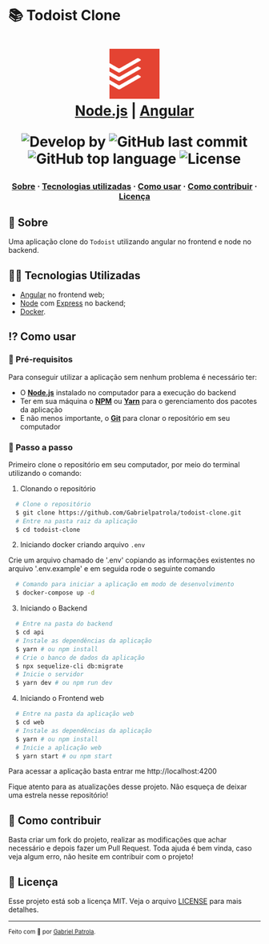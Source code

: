 # 📚 Todoist Clone

<h1 align="center">
    <img alt="Todoist" src="assets/todoist.png" height="100px" />
    <br/>
   <a href="https://nodejs.org/en/" target="_blank" rel="noopener">Node.js</a> | <a href="https://angular.io/docs" target="_blank" rel="noopener">Angular</a>

<p align="center">
  <img alt="Develop by" src="https://img.shields.io/badge/Develop%20by-Gabriel%20Patrola-blue?style=flat&logo=Awesome-Lists">
  <img alt="GitHub last commit" src="https://img.shields.io/github/last-commit/gabrielpatrola/todoist-clone?color=informational&style=flat&logo=GitHub-Actions">
  <img alt="GitHub top language" src="https://img.shields.io/github/languages/top/gabrielpatrola/todoist-clone?color=important&style=flat&logo=Javascript">
  <img alt="License" src="https://img.shields.io/github/license/gabrielpatrola/todoist-clone?&style=flat&logo=Google-Sheets">
<p>

<h3 align="center">
  <a href="#-sobre">Sobre</a>
  <span> · </span>
  <a href="#-tecnologias-utilizadas">Tecnologias utilizadas</a>
  <span> · </span>
  <a href="#-como-usar">Como usar</a>
  <span> · </span>
  <a href="#-como-contribuir">Como contribuir</a>
  <span> · </span>
  <a href="#-licença">Licença</a>
</h3>

## 💭 Sobre

Uma aplicação clone do `Todoist` utilizando angular no frontend e node no backend.

## 👨‍💻 Tecnologias Utilizadas

- <a href="https://angular.io/docs" target="_blank" rel="noopener">Angular</a> no frontend web;
- <a href="https://nodejs.org/en/" target="_blank" rel="noopener">Node</a> com <a href="https://expressjs.com/" target="_blank" rel="noopener">Express</a> no backend;
- <a href="https://docs.docker.com/" target="_blank" rel="noopener">Docker</a>.

## ⁉ Como usar

### 🤔 Pré-requisitos

Para conseguir utilizar a aplicação sem nenhum problema é necessário ter:

- O **<a href="https://nodejs.org/en/" target="_blank" rel="noopener">Node.js</a>** instalado no computador para a execução do backend
- Ter em sua máquina o **<a href="https://www.npmjs.com/" target="_blank" rel="noopener">NPM</a>** ou **<a href="https://yarnpkg.com/" target="_blank" rel="noopener">Yarn</a>** para o gerenciamento dos pacotes da aplicação
- E não menos importante, o **<a href="https://git-scm.com/" target="_blank" rel="noopener">Git</a>** para clonar o repositório em seu computador

### 📝 Passo a passo

Primeiro clone o repositório em seu computador, por meio do terminal utilizando o comando:

1. Clonando o repositório

```sh
  # Clone o repositório
  $ git clone https://github.com/Gabrielpatrola/todoist-clone.git
  # Entre na pasta raiz da aplicação
  $ cd todoist-clone
```

2. Iniciando docker criando arquivo `.env`

Crie um arquivo chamado de '.env' copiando as informações existentes no arquivo '.env.example' e em seguida rode o seguinte comando

```sh
  # Comando para iniciar a aplicação em modo de desenvolvimento
  $ docker-compose up -d
```

3. Iniciando o Backend

```sh
  # Entre na pasta do backend
  $ cd api
  # Instale as dependências da aplicação
  $ yarn # ou npm install
  # Crie o banco de dados da aplicação
  $ npx sequelize-cli db:migrate
  # Inicie o servidor
  $ yarn dev # ou npm run dev
```

4. Iniciando o Frontend web

```sh
  # Entre na pasta da aplicação web
  $ cd web
  # Instale as dependências da aplicação
  $ yarn # ou npm install
  # Inicie a aplicação web
  $ yarn start # ou npm start
```

Para acessar a aplicação basta entrar me http://localhost:4200

Fique atento para as atualizações desse projeto. Não esqueça de deixar uma estrela nesse repositório!

## 💪 Como contribuir

Basta criar um fork do projeto, realizar as modificações que achar necessário e depois fazer um Pull Request.
Toda ajuda é bem vinda, caso veja algum erro, não hesite em contribuir com o projeto!

## 📃 Licença

Esse projeto está sob a licença MIT. Veja o arquivo [LICENSE](/LICENSE) para mais detalhes.

---

<sup> Feito com 💙 por <a href="https://github.com/gabrielpatrola" target="_blank" rel="noopener">Gabriel Patrola</a>.
